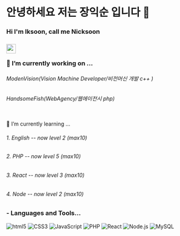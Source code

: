 <h1>안녕하세요 저는 장익순 입니다 👋</h1> 
<h3>Hi I'm Iksoon, call me Nicksoon <h3>
<img src="https://media.giphy.com/media/hvRJCLFzcasrR4ia7z/giphy.gif" width="25px">

<br>
  
  🔭 I’m currently working on ... 
 <h6>ModenVision(Vision Machine Developer/비전머신 개발 c++ )</h6> 
 <h6>HandsomeFish(WebAgency/웹에이전시 php)</h6> 

  <br>
  🌱 I’m currently learning ...
  <h6>1. English -- now level 2 (max10)</h6>
  <h6>2. PHP -- now level 5 (max10) </h6>
  <h6>3. React -- now level 3 (max10) </h6>
  <h6>4. Node -- now level 2 (max10) </h6>
 
  
<!--
**jjsk109/jjsk109** is a ✨ _special_ ✨ repository because its `README.md` (this file) appears on your GitHub profile.

Here are some ideas to get you started:

- 🌱 I’m currently learning ...
- 👯 I’m looking to collaborate on ...
- 🤔 I’m looking for help with ...
- 💬 Ask me about ...
- 📫 How to reach me: ...
- 😄 Pronouns: ...
- ⚡ Fun fact: ...
-->

 ### - Languages and Tools...
![html5](https://img.shields.io/badge/HTML5-red)
![CSS3](https://img.shields.io/badge/CSS3-blue)
![JavaScript](https://img.shields.io/badge/JavaScript-yellow)
![PHP](https://img.shields.io/badge/PHP-purple)
![React](https://img.shields.io/badge/React-black)
![Node.js](https://img.shields.io/badge/Node-green)
![MySQL](https://img.shields.io/badge/MySQL-orange)
  
  

